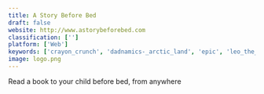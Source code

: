 ```yaml
---
title: A Story Before Bed
draft: false 
website: http://www.astorybeforebed.com
classification: ['']
platform: ['Web']
keywords: ['crayon_crunch', 'dadnamics-_arctic_land', 'epic', 'leo_the_maker_prince', 'little_fun_club', 'my_golden_ticket', 'novel_effect', 'plum_print', 'rivet', 'the_book_with_no_pictures']
image: logo.png
---
```

Read a book to your child before bed, from anywhere